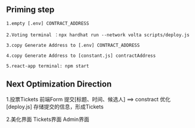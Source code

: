## Priming step
    1.empty [.env] CONTRACT_ADDRESS

    2.Voting terminal ：npx hardhat run --network volta scripts/deploy.js

    3.copy Generate Address to [.env] CONTRACT_ADDRESS

    4.copy Generate Address to [constant.js] contractAddress

    5.react-app terminal: npm start


## Next Optimization Direction
1.投票Tickets
    前端Form  提交[标题、时间、候选人] ==> constract
    优化[deploy.js] 存储提交的信息，形成Tickets

2.美化界面
    Tickets界面
    Admin界面